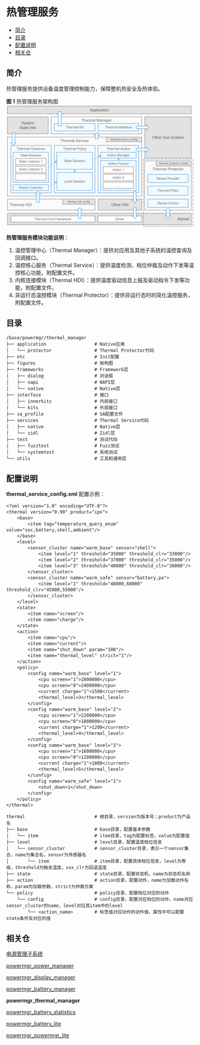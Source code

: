# 热管理服务

-   [简介](#section0056945901)
-   [目录](#section0056945902)
-   [配置说明](#section0056945903)
-   [相关仓](#section0056945904)

## 简介<a name="section0056945901"></a>

热管理服务提供设备温度管理控制能力，保障整机热安全及热体验。

**图 1**  热管理服务架构图 
![](figures/thermal_manager_architecture.png "热管理服务架构图")

**热管理服务模块功能说明**：

1. 温控管理中心（Thermal Manager）：提供对应用及其他子系统的温控查询及回调接口。
2. 温控核心服务（Thermal Service）：提供温度检测、档位仲裁及动作下发等温控核心功能，附配置文件。
3. 内核连接模块（Thermal HDI）：提供温度驱动信息上报及驱动指令下发等功能，附配置文件。
4. 非运行态温控模块（Thermal Protector）：提供非运行态时的简化温控服务，附配置文件。

## 目录<a name="section0056945902"></a>
```
/base/powermgr/thermal_manager
├── application                  # Native应用
│   └── protector                # Thermal Protector代码
├── etc                          # Init配置
├── figures                      # 架构图
├── frameworks                   # Framework层
│   ├── dialog                   # 对话框
│   ├── napi                     # NAPI层
│   └── native                   # Native层
├── interface                    # 接口
│   ├── innerkits                # 内部接口
│   └── kits                     # 外部接口
├── sa_profile                   # SA配置文件
├── services                     # Thermal Service代码
│   ├── native                   # Native层
│   └── zidl                     # Zidl层
├── test                         # 测试代码
│   ├── fuzztest                 # Fuzz测试
│   └── systemtest               # 系统测试
└── utils                        # 工具和通用层
```

## 配置说明<a name="section0056945903"></a>
**thermal_service_config.xml**
配置示例：

```
<?xml version="1.0" encoding="UTF-8"?>
<thermal version="0.99" product="ipx">
    <base>
        <item tag="temperature_query_enum" value="soc,battery,shell,ambient"/>
    </base>
    <level>
        <sensor_cluster name="warm_base" sensor="shell">
            <item level="1" threshold="35000" threshold_clr="33000"/>
            <item level="2" threshold="37000" threshold_clr="35000"/>
            <item level="3" threshold="40000" threshold_clr="38000"/>
        </sensor_cluster>
        <sensor_cluster name="warm_safe" sensor="battery,pa">
            <item level="1" threshold="48000,60000" threshold_clr="45000,55000"/>
        </sensor_cluster>
    </level>
    <state>
        <item name="screen"/>
        <item name="charge"/>
    </state>
    <action>
        <item name="cpu"/>
        <item name="current"/>
        <item name="shut_down" param="100"/>
        <item name="thermal_level" strict="1"/>
    </action>
    <policy>
        <config name="warm_base" level="1">
            <cpu screen="1">2800000</cpu>
            <cpu screen="0">2400000</cpu>
            <current charge="1">1500</current>
            <thermal_level>3</thermal_level>
        </config>
        <config name="warm_base" level="2">
            <cpu screen="1">2200000</cpu>
            <cpu screen="0">1800000</cpu>
            <current charge="1">1200</current>
            <thermal_level>4</thermal_level>
        </config>
        <config name="warm_base" level="3">
            <cpu screen="1">1600000</cpu>
            <cpu screen="0">1200000</cpu>
            <current charge="1">1000</current>
            <thermal_level>5</thermal_level>
        </config>
        <config name="warm_safe" level="1">
            <shut_down>1</shut_down>
        </config>
    </policy>
</thermal>
```
```
thermal                          # 根目录，version为版本号；product为产品名
├── base                         # base目录，配置基本参数
│   └── item                     # item目录，tag为配置标签，value为配置值
├── level                        # level目录，配置温度档位信息
│   └── sensor_cluster           # sensor_cluster目录，表示一个sensor集合，name为集合名，sensor为传感器名
│       └── item                 # item目录，配置具体档位信息，level为等级，threshold为触发温度，xxx_clr为回退温度
├── state                        # state目录，配置状态机，name为状态机名称
├── action                       # action目录，配置动作，name为加载动作名称，param为加载参数，strict为仲裁方案
└── policy                       # policy目录，配置档位对应的动作
    └── config                   # config目录，配置对应档位的动作，name对应sensor_cluster的name，level对应其item中的level
        └── <action_name>        # 标签值对应动作的动作值，属性中可以配置state条件及对应的值
```


## 相关仓<a name="section0056945904"></a>
[电源管理子系统](https://gitee.com/openharmony/docs/blob/master/zh-cn/readme/%E7%94%B5%E6%BA%90%E7%AE%A1%E7%90%86%E5%AD%90%E7%B3%BB%E7%BB%9F.md)

[powermgr_power_manager](https://gitee.com/openharmony/powermgr_power_manager)

[powermgr_display_manager](https://gitee.com/openharmony/powermgr_display_manager)

[powermgr_battery_manager](https://gitee.com/openharmony/powermgr_battery_manager)

**powermgr_thermal_manager**

[powermgr_battery_statistics](https://gitee.com/openharmony/powermgr_battery_statistics)

[powermgr_battery_lite](https://gitee.com/openharmony/powermgr_battery_lite)

[powermgr_powermgr_lite](https://gitee.com/openharmony/powermgr_powermgr_lite)
